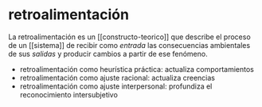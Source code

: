# retroalimentación
La retroalimentación es un [[constructo-teorico]] que describe el proceso de un [[sistema]] de recibir como *entrada* las consecuencias ambientales de sus *salidas* y producir cambios a partir de ese fenómeno.

- retroalimentación como heurística práctica: actualiza comportamientos
- retroalimentación como ajuste racional: actualiza creencias
- retroalimentación como ajuste interpersonal: profundiza el reconocimiento intersubjetivo
